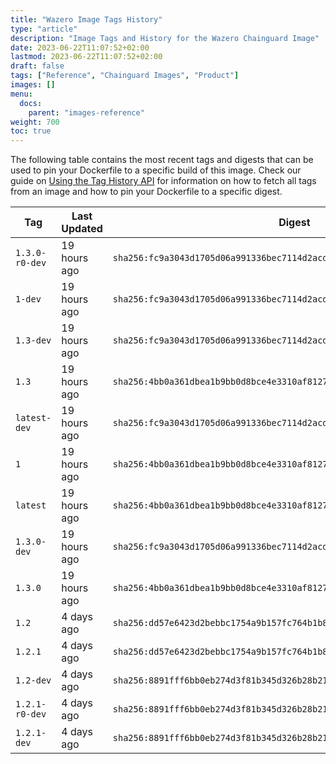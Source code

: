 ```yaml
---
title: "Wazero Image Tags History"
type: "article"
description: "Image Tags and History for the Wazero Chainguard Image"
date: 2023-06-22T11:07:52+02:00
lastmod: 2023-06-22T11:07:52+02:00
draft: false
tags: ["Reference", "Chainguard Images", "Product"]
images: []
menu:
  docs:
    parent: "images-reference"
weight: 700
toc: true
---
```


The following table contains the most recent tags and digests that can be used to pin your Dockerfile to a specific build of this image. Check our guide on [Using the Tag History API](/chainguard/chainguard-images/using-the-tag-history-api/) for information on how to fetch all tags from an image and how to pin your Dockerfile to a specific digest.

| Tag            | Last Updated | Digest                                                                    |
|----------------|--------------|---------------------------------------------------------------------------|
| `1.3.0-r0-dev` | 19 hours ago | `sha256:fc9a3043d1705d06a991336bec7114d2acddb897f35f6d241f9289add2f1bbc8` |
| `1-dev`        | 19 hours ago | `sha256:fc9a3043d1705d06a991336bec7114d2acddb897f35f6d241f9289add2f1bbc8` |
| `1.3-dev`      | 19 hours ago | `sha256:fc9a3043d1705d06a991336bec7114d2acddb897f35f6d241f9289add2f1bbc8` |
| `1.3`          | 19 hours ago | `sha256:4bb0a361dbea1b9bb0d8bce4e3310af8127686918fabba23d7f481187d1e0935` |
| `latest-dev`   | 19 hours ago | `sha256:fc9a3043d1705d06a991336bec7114d2acddb897f35f6d241f9289add2f1bbc8` |
| `1`            | 19 hours ago | `sha256:4bb0a361dbea1b9bb0d8bce4e3310af8127686918fabba23d7f481187d1e0935` |
| `latest`       | 19 hours ago | `sha256:4bb0a361dbea1b9bb0d8bce4e3310af8127686918fabba23d7f481187d1e0935` |
| `1.3.0-dev`    | 19 hours ago | `sha256:fc9a3043d1705d06a991336bec7114d2acddb897f35f6d241f9289add2f1bbc8` |
| `1.3.0`        | 19 hours ago | `sha256:4bb0a361dbea1b9bb0d8bce4e3310af8127686918fabba23d7f481187d1e0935` |
| `1.2`          | 4 days ago   | `sha256:dd57e6423d2bebbc1754a9b157fc764b1b8ca6c748839fa9e73094aaea6f10ca` |
| `1.2.1`        | 4 days ago   | `sha256:dd57e6423d2bebbc1754a9b157fc764b1b8ca6c748839fa9e73094aaea6f10ca` |
| `1.2-dev`      | 4 days ago   | `sha256:8891fff6bb0eb274d3f81b345d326b28b21a251edf1fdb81bc47c29c390071ae` |
| `1.2.1-r0-dev` | 4 days ago   | `sha256:8891fff6bb0eb274d3f81b345d326b28b21a251edf1fdb81bc47c29c390071ae` |
| `1.2.1-dev`    | 4 days ago   | `sha256:8891fff6bb0eb274d3f81b345d326b28b21a251edf1fdb81bc47c29c390071ae` |
